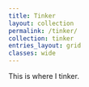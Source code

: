 ```yaml
---
title: Tinker
layout: collection
permalink: /tinker/
collection: tinker
entries_layout: grid
classes: wide
---
```

This is where I tinker.

<!-- [Categories](/tinker/categories/) -->


